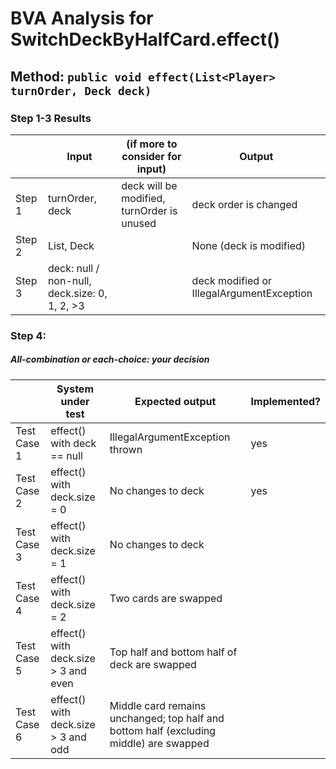 # BVA Analysis for SwitchDeckByHalfCard.effect()

## Method: ```public void effect(List<Player> turnOrder, Deck deck)```

### Step 1-3 Results
|        | Input                                      | (if more to consider for input) | Output                                  |
| ------ | ------------------------------------------ | ------------------------------- | --------------------------------------- |
| Step 1 | turnOrder, deck                            | deck will be modified, turnOrder is unused | deck order is changed              |
| Step 2 | List<Player>, Deck                         |                                 | None (deck is modified)              |
| Step 3 | deck: null / non-null, deck.size: 0, 1, 2, >3 |                                 | deck modified or IllegalArgumentException |

### Step 4:
##### All-combination or each-choice: your decision

|             | System under test                                  | Expected output                                                              | Implemented? |
| ----------- | --------------------------------------------------- | ---------------------------------------------------------------------------- | ------------ |
| Test Case 1 | effect() with deck == null                          | IllegalArgumentException thrown                                              |    yes       |
| Test Case 2 | effect() with deck.size = 0                         | No changes to deck                                                           |   yes       |
| Test Case 3 | effect() with deck.size = 1                         | No changes to deck                                                           |           |
| Test Case 4 | effect() with deck.size = 2                         | Two cards are swapped                                                        |           |
| Test Case 5 | effect() with deck.size > 3 and even                | Top half and bottom half of deck are swapped                                 |           |
| Test Case 6 | effect() with deck.size > 3 and odd                 | Middle card remains unchanged; top half and bottom half (excluding middle) are swapped |           |
